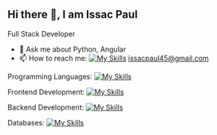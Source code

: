 ## Hi there 👋, I am Issac Paul


Full Stack Developer

- 💬 Ask me about Python, Angular
- 📫 How to reach me:     [![My Skills](https://skillicons.dev/icons?i=linkedin)](https://www.linkedin.com/in/issac-paul-a85869190/) issacpaul45@gmail.com

Programming Languages:   [![My Skills](https://skillicons.dev/icons?i=python,js,ts)](https://skillicons.dev)

Frontend Development:    [![My Skills](https://skillicons.dev/icons?i=html,css,bootstrap,angular)](https://skillicons.dev)

Backend Development:     [![My Skills](https://skillicons.dev/icons?i=django&theme=light)](https://skillicons.dev)

Databases:               [![My Skills](https://skillicons.dev/icons?i=mysql,sqlite,mongodb)](https://skillicons.dev)

